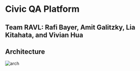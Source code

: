 # Civic QA Platform 
## Team RAVL: Rafi Bayer, Amit Galitzky, Lia Kitahata, and Vivian Hua


## Architecture
![arch](https://lucid.app/publicSegments/view/4f26cc6f-dc1c-4fe9-9949-6058e06c6eb6/image.png)

